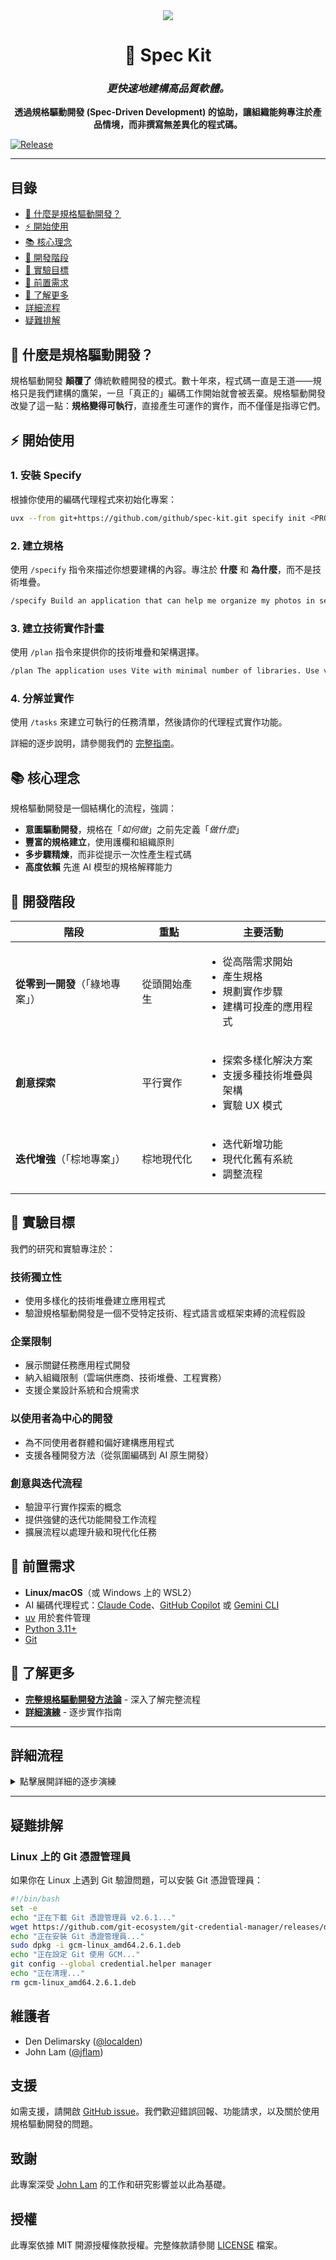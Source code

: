 <div align="center">
    <img src="./media/logo_small.webp"/>
    <h1>🌱 Spec Kit</h1>
    <h3><em>更快速地建構高品質軟體。</em></h3>
</div>

<p align="center">
    <strong>透過規格驅動開發 (Spec-Driven Development) 的協助，讓組織能夠專注於產品情境，而非撰寫無差異化的程式碼。</strong>
</p>

[![Release](https://github.com/github/spec-kit/actions/workflows/release.yml/badge.svg)](https://github.com/github/spec-kit/actions/workflows/release.yml)

---

## 目錄

- [🤔 什麼是規格驅動開發？](#-什麼是規格驅動開發)
- [⚡ 開始使用](#-開始使用)
- [📚 核心理念](#-核心理念)
- [🌟 開發階段](#-開發階段)
- [🎯 實驗目標](#-實驗目標)
- [🔧 前置需求](#-前置需求)
- [📖 了解更多](#-了解更多)
- [詳細流程](#詳細流程)
- [疑難排解](#疑難排解)

## 🤔 什麼是規格驅動開發？

規格驅動開發 **顛覆了** 傳統軟體開發的模式。數十年來，程式碼一直是王道——規格只是我們建構的鷹架，一旦「真正的」編碼工作開始就會被丟棄。規格驅動開發改變了這一點：**規格變得可執行**，直接產生可運作的實作，而不僅僅是指導它們。

## ⚡ 開始使用

### 1. 安裝 Specify

根據你使用的編碼代理程式來初始化專案：

```bash
uvx --from git+https://github.com/github/spec-kit.git specify init <PROJECT_NAME>
```

### 2. 建立規格

使用 `/specify` 指令來描述你想要建構的內容。專注於 **什麼** 和 **為什麼**，而不是技術堆疊。

```bash
/specify Build an application that can help me organize my photos in separate photo albums. Albums are grouped by date and can be re-organized by dragging and dropping on the main page. Albums never other nested albums. Within each album, photos are previewed in a tile-like interface.
```

### 3. 建立技術實作計畫

使用 `/plan` 指令來提供你的技術堆疊和架構選擇。

```bash
/plan The application uses Vite with minimal number of libraries. Use vanilla HTML, CSS, and JavaScript as much as possible. Images are not uploaded anywhere and metadata is stored in a local SQLite database.
```

### 4. 分解並實作

使用 `/tasks` 來建立可執行的任務清單，然後請你的代理程式實作功能。

詳細的逐步說明，請參閱我們的 [完整指南](./spec-driven.md)。

## 📚 核心理念

規格驅動開發是一個結構化的流程，強調：

- **意圖驅動開發**，規格在「_如何做_」之前先定義「_做什麼_」
- **豐富的規格建立**，使用護欄和組織原則
- **多步驟精煉**，而非從提示一次性產生程式碼
- **高度依賴** 先進 AI 模型的規格解釋能力

## 🌟 開發階段

| 階段                             | 重點         | 主要活動                                                                                            |
| -------------------------------- | ------------ | --------------------------------------------------------------------------------------------------- |
| **從零到一開發**（「綠地專案」） | 從頭開始產生 | <ul><li>從高階需求開始</li><li>產生規格</li><li>規劃實作步驟</li><li>建構可投產的應用程式</li></ul> |
| **創意探索**                     | 平行實作     | <ul><li>探索多樣化解決方案</li><li>支援多種技術堆疊與架構</li><li>實驗 UX 模式</li></ul>            |
| **迭代增強**（「棕地專案」）     | 棕地現代化   | <ul><li>迭代新增功能</li><li>現代化舊有系統</li><li>調整流程</li></ul>                              |

## 🎯 實驗目標

我們的研究和實驗專注於：

### 技術獨立性

- 使用多樣化的技術堆疊建立應用程式
- 驗證規格驅動開發是一個不受特定技術、程式語言或框架束縛的流程假設

### 企業限制

- 展示關鍵任務應用程式開發
- 納入組織限制（雲端供應商、技術堆疊、工程實務）
- 支援企業設計系統和合規需求

### 以使用者為中心的開發

- 為不同使用者群體和偏好建構應用程式
- 支援各種開發方法（從氛圍編碼到 AI 原生開發）

### 創意與迭代流程

- 驗證平行實作探索的概念
- 提供強健的迭代功能開發工作流程
- 擴展流程以處理升級和現代化任務

## 🔧 前置需求

- **Linux/macOS**（或 Windows 上的 WSL2）
- AI 編碼代理程式：[Claude Code](https://www.anthropic.com/claude-code)、[GitHub Copilot](https://code.visualstudio.com/) 或 [Gemini CLI](https://github.com/google-gemini/gemini-cli)
- [uv](https://docs.astral.sh/uv/) 用於套件管理
- [Python 3.11+](https://www.python.org/downloads/)
- [Git](https://git-scm.com/downloads)

## 📖 了解更多

- **[完整規格驅動開發方法論](./spec-driven.md)** - 深入了解完整流程
- **[詳細演練](#詳細流程)** - 逐步實作指南

---

## 詳細流程

<details>
<summary>點擊展開詳細的逐步演練</summary>

你可以使用 Specify CLI 來啟動你的專案，這會在你的環境中引入所需的工件。執行：

```bash
specify init <project_name>
```

或在目前目錄中初始化：

```bash
specify init --here
```

![Specify CLI 在終端機中啟動新專案](./media/specify_cli.gif)

系統會提示你選擇正在使用的 AI 代理程式。你也可以直接在終端機中主動指定：

```bash
specify init <project_name> --ai claude
specify init <project_name> --ai gemini
specify init <project_name> --ai copilot
# 或在目前目錄中：
specify init --here --ai claude
```

CLI 會檢查你是否已安裝 Claude Code 或 Gemini CLI。如果沒有，或者你偏好在不檢查正確工具的情況下取得範本，請在指令中使用 `--ignore-agent-tools`：

```bash
specify init <project_name> --ai claude --ignore-agent-tools
```

### **步驟 1：** 啟動專案

前往專案資料夾並執行你的 AI 代理程式。在我們的範例中，我們使用 `claude`。

![啟動 Claude Code 環境](./media/bootstrap-claude-code.gif)

如果你看到 `/specify`、`/plan` 和 `/tasks` 指令可用，就表示設定正確。

第一步應該是建立新的專案鷹架。使用 `/specify` 指令，然後提供你想要開發的專案的具體需求。

> [!IMPORTANT]
> 盡可能明確地說明你想要建構 _什麼_ 以及 _為什麼_。**此時不要專注於技術堆疊**。

範例提示：

```text
開發 Taskify，一個團隊生產力平台。它應該允許使用者建立專案、新增團隊成員、
指派任務、留言，並以看板風格在看板之間移動任務。在這個功能的初始階段，
我們稱之為「建立 Taskify」，讓我們有多個使用者，但使用者將預先宣告、預先定義。
我想要五個使用者分為兩個不同類別，一個產品經理和四個工程師。讓我們建立三個
不同的範例專案。讓我們為每個任務的狀態設定標準看板欄位，例如「待辦」、
「進行中」、「審查中」和「完成」。這個應用程式不會有登入功能，因為這只是
確保我們基本功能設定的第一個測試。對於任務卡片 UI 中的每個任務，
你應該能夠在看板工作板的不同欄位之間變更任務的目前狀態。
你應該能夠為特定卡片留下無限數量的留言。你應該能夠從該任務
卡片指派其中一個有效使用者。當你第一次啟動 Taskify 時，它會給你一個五個使用者的清單供選擇。
不需要密碼。當你點擊使用者時，你會進入主檢視，顯示專案清單。
當你點擊專案時，你會開啟該專案的看板。你會看到欄位。
你將能夠在不同欄位之間拖放卡片。你會看到任何指派給你（目前登入使用者）的卡片
以不同顏色顯示，這樣你就能快速看到你的卡片。你可以編輯你留下的任何留言，
但不能編輯其他人留下的留言。你可以刪除你留下的任何留言，但不能刪除其他人留下的留言。
```

輸入此提示後，你應該會看到 Claude Code 啟動規劃和規格草擬流程。Claude Code 也會觸發一些內建腳本來設定儲存庫。

完成此步驟後，你應該會建立一個新分支（例如 `001-create-taskify`），以及在 `specs/001-create-taskify` 目錄中的新規格。

產生的規格應該包含一組使用者故事和功能需求，如範本中定義的。

在此階段，你的專案資料夾內容應該類似以下：

```text
├── memory
│	 ├── constitution.md
│	 └── constitution_update_checklist.md
├── scripts
│	 ├── check-task-prerequisites.sh
│	 ├── common.sh
│	 ├── create-new-feature.sh
│	 ├── get-feature-paths.sh
│	 ├── setup-plan.sh
│	 └── update-claude-md.sh
├── specs
│	 └── 001-create-taskify
│	     └── spec.md
└── templates
    ├── CLAUDE-template.md
    ├── plan-template.md
    ├── spec-template.md
    └── tasks-template.md
```

### **步驟 2：** 功能規格澄清

建立基準規格後，你可以繼續澄清在第一次嘗試中未正確捕捉的任何需求。例如，你可以在同一個 Claude Code 會話中使用這樣的提示：

```text
對於你建立的每個範例專案或專案，應該有 5 到 15 個任務的變動數量，
每個專案的任務隨機分佈到不同的完成狀態。確保每個完成階段至少有一個任務。
```

你也應該要求 Claude Code 驗證 **審查與接受檢查清單**，勾選已驗證/通過需求的項目，未通過的項目保持未勾選。可以使用以下提示：

```text
閱讀審查與接受檢查清單，如果功能規格符合標準，請勾選檢查清單中的每個項目。如果不符合，請保持空白。
```

重要的是要利用與 Claude Code 的互動作為澄清和詢問規格相關問題的機會 - **不要將其第一次嘗試視為最終版本**。

### **步驟 3：** 產生計畫

現在你可以具體說明技術堆疊和其他技術需求。你可以使用專案範本內建的 `/plan` 指令，搭配這樣的提示：

```text
我們將使用 .NET Aspire 來產生這個，使用 Postgres 作為資料庫。前端應該使用
具有拖放任務看板、即時更新的 Blazor server。應該建立一個 REST API，包含專案 API、
任務 API 和通知 API。
```

此步驟的輸出將包含多個實作細節文件，你的目錄樹會類似這樣：

```text
.
├── CLAUDE.md
├── memory
│	 ├── constitution.md
│	 └── constitution_update_checklist.md
├── scripts
│	 ├── check-task-prerequisites.sh
│	 ├── common.sh
│	 ├── create-new-feature.sh
│	 ├── get-feature-paths.sh
│	 ├── setup-plan.sh
│	 └── update-claude-md.sh
├── specs
│	 └── 001-create-taskify
│	     ├── contracts
│	     │	 ├── api-spec.json
│	     │	 └── signalr-spec.md
│	     ├── data-model.md
│	     ├── plan.md
│	     ├── quickstart.md
│	     ├── research.md
│	     └── spec.md
└── templates
    ├── CLAUDE-template.md
    ├── plan-template.md
    ├── spec-template.md
    └── tasks-template.md
```

檢查 `research.md` 文件，確保根據你的指示使用正確的技術堆疊。如果任何元件突出，你可以要求 Claude Code 精煉它，甚至讓它檢查你想要使用的平台/框架的本地安裝版本（例如 .NET）。

此外，如果選擇的技術堆疊是快速變化的（例如 .NET Aspire、JS 框架），你可能想要求 Claude Code 研究相關細節，使用這樣的提示：

```text
我希望你檢視實作計畫和實作細節，尋找可能受益於額外研究的領域，
因為 .NET Aspire 是一個快速變化的函式庫。對於你識別出需要進一步研究的領域，
我希望你更新研究文件，加入我們將在這個 Taskify 應用程式中使用的特定版本的額外細節，
並產生平行研究任務，使用網路研究來澄清任何細節。
```

在此過程中，你可能會發現 Claude Code 卡在研究錯誤的事情上 - 你可以用這樣的提示來幫助引導它朝正確方向：

```text
我認為我們需要將此分解為一系列步驟。首先，識別一個你在實作期間需要做的任務清單，
這些任務是你不確定的或會受益於進一步研究的。寫下這些任務的清單。然後對於每一個任務，
我希望你啟動一個單獨的研究任務，這樣最終結果是我們平行研究所有這些非常具體的任務。
我看到你在做的是，看起來你在一般性地研究 .NET Aspire，我認為在這種情況下這對我們沒有太大幫助。
這是過於無目標的研究。研究需要幫助你解決特定的目標問題。
```

> [!NOTE]
> Claude Code 可能過於積極，新增你未要求的元件。請要求它澄清理由和變更來源。

### **步驟 4：** 讓 Claude Code 驗證計畫

有了計畫後，你應該讓 Claude Code 檢視它，確保沒有遺漏的部分。你可以使用這樣的提示：

```text
現在我希望你去稽核實作計畫和實作細節檔案。
仔細閱讀，著眼於確定是否有一系列你需要執行的任務，這些任務從閱讀中是顯而易見的。
因為我不知道這裡是否足夠。例如，當我查看核心實作時，
在實作細節中參考適當的位置會很有用，這樣它就能在核心實作或精煉的每個步驟中找到資訊。
```

這有助於精煉實作計畫，並幫助你避免 Claude Code 在規劃週期中遺漏的潛在盲點。一旦初始精煉通過完成，請要求 Claude Code 在你進入實作之前再次檢視檢查清單。

你也可以要求 Claude Code（如果你已安裝 [GitHub CLI](https://docs.github.com/en/github-cli/github-cli)）繼續從你目前的分支建立一個詳細描述的 pull request 到 `main`，以確保工作得到適當追蹤。

> [!NOTE]
> 在讓代理程式實作之前，也值得提示 Claude Code 交叉檢查細節，看看是否有任何過度工程化的部分（記住 - 它可能過於積極）。如果存在過度工程化的元件或決策，你可以要求 Claude Code 解決它們。確保 Claude Code 遵循 [憲法](base/memory/constitution.md) 作為建立計畫時必須遵守的基礎。

### 步驟 5：實作

準備就緒後，指示 Claude Code 實作你的解決方案（包含範例路徑）：

```text
implement specs/002-create-taskify/plan.md
```

Claude Code 會立即行動並開始建立實作。

> [!IMPORTANT]
> Claude Code 會執行本地 CLI 指令（例如 `dotnet`）- 確保你的機器上已安裝這些指令。

實作步驟完成後，要求 Claude Code 嘗試執行應用程式並解決任何出現的建置錯誤。如果應用程式執行，但有 _執行時期錯誤_ 無法透過 CLI 日誌直接提供給 Claude Code（例如在瀏覽器日誌中呈現的錯誤），請將錯誤複製並貼上到 Claude Code 中，讓它嘗試解決。

</details>

---

## 疑難排解

### Linux 上的 Git 憑證管理員

如果你在 Linux 上遇到 Git 驗證問題，可以安裝 Git 憑證管理員：

```bash
#!/bin/bash
set -e
echo "正在下載 Git 憑證管理員 v2.6.1..."
wget https://github.com/git-ecosystem/git-credential-manager/releases/download/v2.6.1/gcm-linux_amd64.2.6.1.deb
echo "正在安裝 Git 憑證管理員..."
sudo dpkg -i gcm-linux_amd64.2.6.1.deb
echo "正在設定 Git 使用 GCM..."
git config --global credential.helper manager
echo "正在清理..."
rm gcm-linux_amd64.2.6.1.deb
```

## 維護者

- Den Delimarsky ([@localden](https://github.com/localden))
- John Lam ([@jflam](https://github.com/jflam))

## 支援

如需支援，請開啟 [GitHub issue](https://github.com/github/spec-kit/issues/new)。我們歡迎錯誤回報、功能請求，以及關於使用規格驅動開發的問題。

## 致謝

此專案深受 [John Lam](https://github.com/jflam) 的工作和研究影響並以此為基礎。

## 授權

此專案依據 MIT 開源授權條款授權。完整條款請參閱 [LICENSE](./LICENSE) 檔案。
